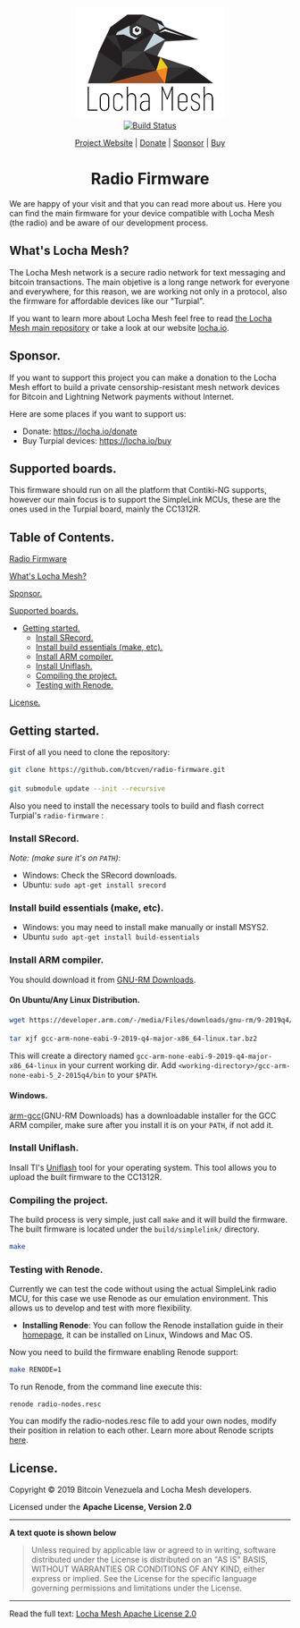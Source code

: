 <p align="center">
  <a href="https://locha.io/">
  <img height="200px" src="doc/LogotipoTurpial-Color.20-09-19.svg">
  </a>
  <br/>
  <a href="https://travis-ci.com/btcven/radio-firmware">
    <img src="https://travis-ci.com/btcven/radio-firmware.svg?branch=master" title="Build Status">
  </a>
</p>

<p align="center">
  <a href="https://locha.io/">Project Website</a> |
  <a href="https://locha.io/donate">Donate</a> |
  <a href="https://github.com/sponsors/rdymac">Sponsor</a> |
  <a href="https://locha.io/buy">Buy</a>
</p>

<h1 align="center">Radio Firmware</h1>

We are happy of your visit and that you can read more about us. Here you can
find the main firmware for your device compatible with Locha Mesh (the radio)
and be aware of our development process.

## What's Locha Mesh?

The Locha Mesh network is a secure radio network for text messaging and bitcoin
transactions. The main objetive is a long range network for everyone and
everywhere, for this reason, we are working not only in a protocol, also the
firmware for affordable devices like our "Turpial".

If you want to learn more about Locha Mesh feel free to read
[the Locha Mesh main repository](https://github.com/btcven/locha) or take a
look at our website [locha.io](https://www.locha.io).

## Sponsor.

If you want to support this project you can make a donation to the Locha Mesh
effort to build a private censorship-resistant mesh network devices for Bitcoin and Lightning Network payments without Internet.

Here are some places if you want to support us:

- Donate: https://locha.io/donate
- Buy Turpial devices: https://locha.io/buy

## Supported boards.

This firmware should run on all the platform that Contiki-NG supports, however
our main focus is to support the SimpleLink MCUs, these are the ones used in
the Turpial board, mainly the CC1312R.

## Table of Contents.

[Radio Firmware](#radio-firmware)

[What's Locha Mesh?](#whats-locha-mesh)

[Sponsor.](#sponsor)

[Supported boards.](#supported-boards)

* [Getting started.](#getting-started)
  - [Install SRecord.](#install-srecord)
  - [Install build essentials (make, etc).](#install-build-essentials-make-etc)
  - [Install ARM compiler.](#install-arm-compiler)
  - [Install Uniflash.](#install-uniflash)
  - [Compiling the project.](#compiling-the-project)
  - [Testing with Renode.](#testing-with-renode)

[License.](#license)

## Getting started.

First of all you need to clone the repository:

```bash
git clone https://github.com/btcven/radio-firmware.git

git submodule update --init --recursive
```

Also you need to install the necessary tools to build and flash correct
Turpial's `radio-firmware` :

### Install SRecord.

*Note: (make sure it's on `PATH`)*:

- Windows: Check the SRecord downloads.
- Ubuntu: `sudo apt-get install srecord`

### Install build essentials (make, etc).

- Windows: you may need to install make manually or install MSYS2.
- Ubuntu `sudo apt-get install build-essentials`

### Install ARM compiler.

You should download it from [GNU-RM Downloads][arm-gcc].

#### On Ubuntu/Any Linux Distribution.

```bash
wget https://developer.arm.com/-/media/Files/downloads/gnu-rm/9-2019q4/RC2.1/gcc-arm-none-eabi-9-2019-q4-major-x86_64-linux.tar.bz2

tar xjf gcc-arm-none-eabi-9-2019-q4-major-x86_64-linux.tar.bz2
```

This will create a directory named
`gcc-arm-none-eabi-9-2019-q4-major-x86_64-linux` in your current working dir.
Add `<working-directory>/gcc-arm-none-eabi-5_2-2015q4/bin` to your `$PATH`.

#### Windows.

[arm-gcc](GNU-RM Downloads) has a downloadable installer for the GCC ARM
compiler, make sure after you install it is on your `PATH`, if not add it.

### Install Uniflash.

Insall TI's [Uniflash][uniflash] tool for your operating system. This tool
allows you to upload the built firmware to the CC1312R.

### Compiling the project.

The build process is very simple, just call `make` and it will build the
firmware. The built firmware is located under the `build/simplelink/`
directory.

```bash
make
```

[arm-gcc]: https://developer.arm.com/open-source/gnu-toolchain/gnu-rm/downloads
[uniflash]: https://www.ti.com/tool/UNIFLASH

### Testing with Renode.

Currently we can test the code without using the actual SimpleLink radio MCU,
for this case we use Renode as our emulation environment. This allows us to
develop and test with more flexibility.

 - **Installing Renode**: You can follow the Renode installation guide in their
[homepage][renode], it can be installed on Linux, Windows and Mac OS.

[renode]: https://renode.io/#downloads

Now you need to build the firmware enabling Renode support:

```bash
make RENODE=1
```

To run Renode, from the command line execute this:

```
renode radio-nodes.resc
```

You can modify the radio-nodes.resc file to add your own nodes, modify their
position in relation to each other. Learn more about Renode scripts
[here][scripts].

[scripts]: https://renode.readthedocs.io/en/latest/introduction/using.html#basic-interactive-workflow


## License.

Copyright © 2019 Bitcoin Venezuela and Locha Mesh developers.

Licensed under the **Apache License, Version 2.0**

---
**A text quote is shown below**

>Unless required by applicable law or agreed to in writing, software
distributed under the License is distributed on an "AS IS" BASIS,
WITHOUT WARRANTIES OR CONDITIONS OF ANY KIND, either express or implied.
See the License for the specific language governing permissions and
limitations under the License.
___
Read the full text:
[Locha Mesh Apache License 2.0](LICENSE)
